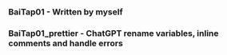 ### BaiTap01 - Written by myself
### BaiTap01_prettier - ChatGPT rename variables, inline comments and handle errors